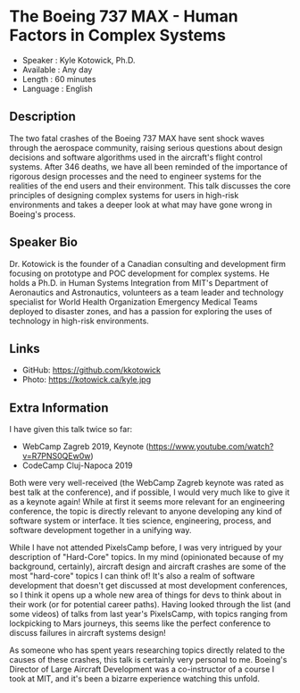The Boeing 737 MAX - Human Factors in Complex Systems
=================================================

* Speaker   : Kyle Kotowick, Ph.D.
* Available : Any day
* Length    : 60 minutes
* Language  : English

Description
-----------

The two fatal crashes of the Boeing 737 MAX have sent shock waves through the aerospace community, raising serious questions about design decisions and software algorithms used in the aircraft's flight control systems. After 346 deaths, we have all been reminded of the importance of rigorous design processes and the need to engineer systems for the realities of the end users and their environment. This talk discusses the core principles of designing complex systems for users in high-risk environments and takes a deeper look at what may have gone wrong in Boeing's process.

Speaker Bio
-----------

Dr. Kotowick is the founder of a Canadian consulting and development firm focusing on prototype and POC development for complex systems. He holds a Ph.D. in Human Systems Integration from MIT's Department of Aeronautics and Astronautics, volunteers as a team leader and technology specialist for World Health Organization Emergency Medical Teams deployed to disaster zones, and has a passion for exploring the uses of technology in high-risk environments.

Links
-----

* GitHub: https://github.com/kkotowick
* Photo: https://kotowick.ca/kyle.jpg

Extra Information
-----------------

I have given this talk twice so far:

* WebCamp Zagreb 2019, Keynote (https://www.youtube.com/watch?v=R7PNS0QEw0w)
* CodeCamp Cluj-Napoca 2019

Both were very well-received (the WebCamp Zagreb keynote was rated as best talk at the conference), and if possible, I would very much like to give it as a keynote again! While at first it seems more relevant for an engineering conference, the topic is directly relevant to anyone developing any kind of software system or interface. It ties science, engineering, process, and software development together in a unifying way.

While I have not attended PixelsCamp before, I was very intrigued by your description of "Hard-Core" topics. In my mind (opinionated because of my background, certainly), aircraft design and aircraft crashes are some of the most "hard-core" topics I can think of! It's also a realm of software development that doesn't get discussed at most development conferences, so I think it opens up a whole new area of things for devs to think about in their work (or for potential career paths). Having looked through the list (and some videos) of talks from last year's PixelsCamp, with topics ranging from lockpicking to Mars journeys, this seems like the perfect conference to discuss failures in aircraft systems design!

As someone who has spent years researching topics directly related to the causes of these crashes, this talk is certainly very personal to me. Boeing's Director of Large Aircraft Development was a co-instructor of a course I took at MIT, and it's been a bizarre experience watching this unfold.